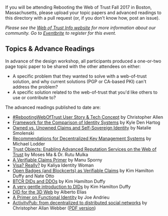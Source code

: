 If you will be attending Rebooting the Web of Trust Fall 2017 in Boston, Massachusetts, please upload your topic papers and advanced readings to this directory with a pull request (or, if you don't know how, post an issue). 

_Please see the [Web of Trust Info website](http://www.weboftrust.info/) for more information about our community. Go to [Eventbrite](https://www.eventbrite.com/e/rebootingweboftrust-design-workshop-v-fall-2017-in-boston-area-usa-tickets-34984665075) to register for this event._

##  Topics & Advance Readings

In advance of the design workshop, all participants produced a one-or-two page topic paper to be shared with the other attendees on either:

* A specific problem that they wanted to solve with a web-of-trust solution, and why current solutions (PGP or CA-based PKI) can't address the problem?
* A specific solution related to the web-of-trust that you'd like others to use or contribute to?

The advanced readings published to date are:

* [#RebootingWebOfTrust User Story & Tech Concept](RWOT-User-Story.md) by Christopher Allen
* [Framework for the Comparison of Identity Systems](Framework-for-Comparison-of-Identity-Systems.md) by Kyle Den Hartog
* [Owned vs. Unowned Claims and Self-Sovereign Identity](owned-vs-unowned-claims-and-ssi.md) by Natalie Smolenski
* [Recommendations for Decentralized Key Management Systems](dkms-recommendations.md) by Michael Lodder
* [Trust Objects: Enabling Advanced Reputation Services on the Web of Trust](trust-objects.md) by Moses Ma & Dr. Rutu Mulka
* [A Verifiable Claims Primer](verifiable-claims-primer.md) by Manu Sporny
* [Visa? Really?](Visa-Really.md) by Kaliya Identity Woman
* [Open Badges (and Blockcerts) as Verifiable Claims](open-badges-as-verifiable-claims.md) by Kim Hamilton Duffy and Nate Otto
* [BTCR DIDs and DDOs](btcr-dids-ddos.md) by Kim Hamilton Duffy
* [A very gentle introduction to DIDs](did-gentle-intro.md) by Kim Hamilton Duffy
* [DID for the 3D Web](did-3d-web.md) by Alberto Elias
* [A Primer on Functional Identity](functional-identity-primer.md) by Joe Andrieu
* [ActivityPub: from decentralized to distributed social networks](https://gitlab.com/dustyweb/talks/blob/master/activitypub/rwot/even_more_distributed_activitypub.org) by Christopher Allan Webber ([PDF version](https://gitlab.com/dustyweb/talks/blob/master/activitypub/rwot/even_more_distributed_activitypub.pdf))

